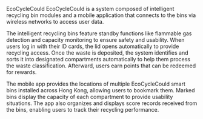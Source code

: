  EcoCycleCould
 EcoCycleCould is a system composed of intelligent recycling bin modules and a mobile application that connects to the bins via wireless networks to access user data.
 
 The intelligent recycling bins feature standby functions like flammable gas detection and capacity monitoring to ensure safety and usability. When users log in with their ID cards, the lid opens automatically to provide recycling access. Once the waste is deposited, the system identifies and sorts it into designated compartments automatically to help them process the waste classification. Afterward, users earn points that can be redeemed for rewards.  
 
 The mobile app provides the locations of multiple EcoCycleCould smart bins installed across Hong Kong, allowing users to bookmark them. Marked bins display the capacity of each compartment to provide usability situations. The app also organizes and displays score records received from the bins, enabling users to track their recycling performance.
